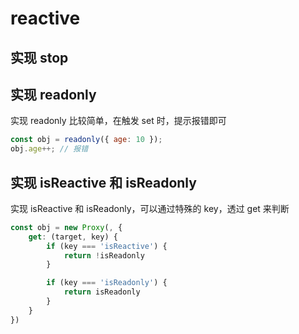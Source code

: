 # reactive

## 实现 stop

## 实现 readonly

实现 readonly 比较简单，在触发 set 时，提示报错即可

```js
const obj = readonly({ age: 10 });
obj.age++; // 报错
```

## 实现 isReactive 和 isReadonly

实现 isReactive 和 isReadonly，可以通过特殊的 key，透过 get 来判断

```js
const obj = new Proxy(, {
    get: (target, key) {
        if (key === 'isReactive') {
            return !isReadonly
        }

        if (key === 'isReadonly') {
            return isReadonly
        }
    }
})
```
